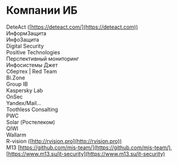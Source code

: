 # Компании ИБ

DeteAct ([https://deteact.com/](https://deteact.com)) \
ИнформЗащита \
ИнфоЗащита \
Digital Security \
Positive Technologies \
Перспективный мониторинг \
Инфосистемы Джет \
Сбертех | Red Team \
Bi.Zone \
Group IB \
Kaspersky Lab \
OnSec \
Yandex/Mail... \
Toothless Consalting \
PWC \
Solar (Ростелеком) \
QIWI\
Wallarm \
R-vision ([http://rvision.pro](http://rvision.pro)) \
M13 [https://github.com/mis-team/](https://github.com/mis-team/), [https://www.m13.su/it-security](https://www.m13.su/it-security)

